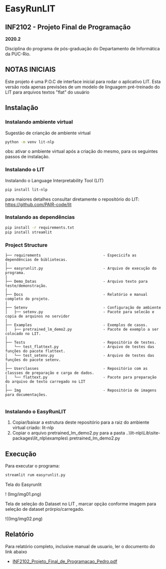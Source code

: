 # EasyRunLIT

## INF2102 - Projeto Final de Programação

**2020.2**

Disciplina do programa de pós-graduação do Departamento de Informática da PUC-Rio.

## NOTAS INICIAIS

Este projeto é uma P.O.C de interface inicial para rodar o aplicativo LIT.
Esta versão roda apenas previsões de um modelo de linguagem pré-treinado do LIT para arquivos textos "flat" do usuário


## Instalação

### Instalando ambiente virtual

Sugestão de crianção de ambiente virtual

```bash
python -m venv lit-nlp
```
obs: ativar o ambiente virtual após a criação do mesmo, para os seguintes passos de instalação.

### Instalando o LIT

Instalando o Language Interpretability Tool (LIT)

```bash
pip install lit-nlp
```
para maiores detalhes consultar diretamente o repositório do LIT: https://github.com/PAIR-code/lit

### Instalando as dependências

```bash
pip install -r requirements.txt
pip install streamlit
````

### Project Structure

```
├── requirements                            - Especicifa as dependências de bibliotecas.
|
├── easyrunlit.py                           - Arquivo de execução do programa.
|
├── Demo_Datas                              - Arquivo texto para teste/demonstração.
|
├── Docs                                    - Relatório e manual completo do projeto.
|
├── Setenv                                  - Configuração de ambiente
│   ├── setenv.py                           - Pacote para selecão e copia de arquinos no servidor
|
├── Examples                                - Exemplos de casos.
│   ├── pretrained_lm_demo2.py              - Pacote de exemplo a ser colocado no LIT.
|
├── Tests                                   - Repositório de testes.
│   └── test_flattext.py                    - Arquivo de testes das funções do pacote flattext.
│   └── test_setenv.py                      - Arquivo de testes das funções do pacote setenv.
|
├── Userclasses                             - Repositório com as classses de preparação e carga de dados.
│   └── flattext.py                         - Pacote para preparação do arquivo de texto carregado no LIT
|
├── Img                                     - Repositório de imagens para documentações.


```

### Instalando o EasyRunLIT 

1. Copiar/baixar a estrutura deste repositório para a raiz do ambiente virtual criado: lit-nlp
2. Copiar o arquivo pretrained_lm_demo2.py para a pasta ..\lit-nlp\Lib\site-packages\lit_nlp\examples\ pretrained_lm_demo2.py

## Execução

Para executar o programa:

```bash
streamlit rum easyrunlit.py
```
Tela do Easyrunlit

! (Img/img01.png)

Tela de seleção do Dataset no LIT , marcar opção conforme imagem para seleção de dataset prórpio/carregado.

!((Img/img02.png)

## Relatório

Para relatório completo, inclusive manual de usuario, ler o documento do link abaixo

* [INF2102_Projeto_Final_de_Programacao_Pedro.pdf](https://github.com/pedrohesch/EasyRunLIT/Docs/INF2102_Projeto_Final_de_Programacao_Pedro.pdf)




